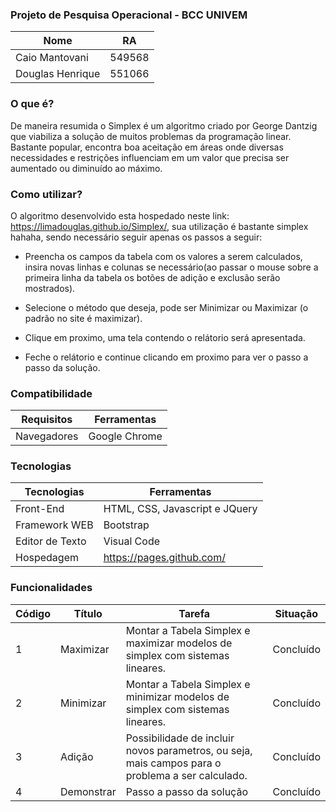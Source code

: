
### Projeto de Pesquisa Operacional - BCC UNIVEM

Nome							| RA
------------------------------	|--------
Caio Mantovani  	|  549568
Douglas Henrique		| 551066


### O que é? 
De maneira resumida o Simplex é um algoritmo criado por George Dantzig que viabiliza a solução de muitos problemas da programação linear. Bastante popular, encontra boa aceitação em áreas onde diversas necessidades e restrições influenciam em um valor que precisa ser aumentado ou diminuído ao máximo.

### Como utilizar?
O algoritmo desenvolvido esta hospedado neste link: https://limadouglas.github.io/Simplex/, sua utilização é bastante simplex hahaha, sendo necessário seguir apenas os passos a seguir:

- Preencha os campos da tabela com os valores a serem calculados, insira novas linhas e colunas se necessário(ao passar o mouse sobre a primeira linha da tabela os botões de adição e exclusão serão mostrados).

- Selecione o método que deseja, pode ser Minimizar ou Maximizar (o padrão no site é maximizar).

- Clique em proximo, uma tela contendo o relátorio será apresentada.

- Feche o relátorio e continue clicando em proximo para ver o passo a passo da solução. 

### Compatibilidade

Requisitos 			| Ferramentas
--------- 			| ------
Navegadores     	| Google Chrome



### Tecnologias

Tecnologias 	| Ferramentas
--------- 		| ------
Front-End     	| HTML, CSS, Javascript e JQuery
Framework WEB   | Bootstrap
Editor de Texto | Visual Code
Hospedagem | https://pages.github.com/

### Funcionalidades

Código 		| Título 												| Tarefa 																									| Situação 
--------- 	| ------ 												| -------																									| ----------
1 			| Maximizar 											| Montar a Tabela Simplex e maximizar modelos de simplex com sistemas lineares. 	| Concluído 
2 			| Minimizar 											| Montar a Tabela Simplex e minimizar modelos de simplex com sistemas lineares. 	| Concluído 
3 			| Adição	| Possibilidade de incluir novos parametros, ou seja, mais campos para o problema a ser calculado.							| Concluído 
4 			| Demonstrar 								| Passo a passo da solução 					| Concluído



